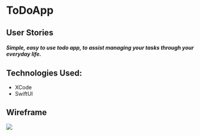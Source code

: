 # ToDoApp

## User Stories
##### Simple, easy to use todo app, to assist managing your tasks through your everyday life.

## Technologies Used:
* XCode
* SwiftUI

## Wireframe
<img src="./public/Documents/Wireframes/todo1.png">
